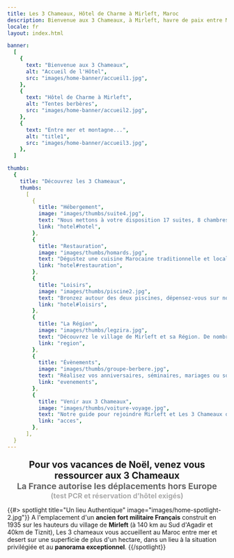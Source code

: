 ```yaml
---
title: Les 3 Chameaux, Hôtel de Charme à Mirleft, Maroc
description: Bienvenue aux 3 Chameaux, à Mirleft, havre de paix entre Mer et Desert Marocain
locale: fr
layout: index.html

banner:
  [
    {
      text: "Bienvenue aux 3 Chameaux",
      alt: "Accueil de l'Hôtel",
      src: "images/home-banner/accueil1.jpg",
    },
    {
      text: "Hôtel de Charme à Mirleft",
      alt: "Tentes berbères",
      src: "images/home-banner/accueil2.jpg",
    },
    {
      text: "Entre mer et montagne...",
      alt: "title1",
      src: "images/home-banner/accueil3.jpg",
    },
  ]

thumbs:
  {
    title: "Découvrez les 3 Chameaux",
    thumbs:
      [
        {
          title: "Hébergement",
          image: "images/thumbs/suite4.jpg",
          text: "Nous mettons à votre disposition 17 suites, 8 chambres tout confort, ainsi qu'une d'une maison indépendante",
          link: "hotel#hotel",
        },
        {
          title: "Restauration",
          image: "images/thumbs/homards.jpg",
          text: "Dégustez une cuisine Marocaine traditionnelle et locale : Salades, briouats, pastillas, tagines variés, poissons grillées ou au sel...",
          link: "hotel#restauration",
        },
        {
          title: "Loisirs",
          image: "images/thumbs/piscine2.jpg",
          text: "Bronzez autour des deux piscines, dépensez-vous sur notre court de tennis, ou choisissez parmi les activités proposées aux alentours.",
          link: "hotel#loisirs",
        },
        {
          title: "La Région",
          image: "images/thumbs/legzira.jpg",
          text: "Découvrez le village de Mirleft et sa Région. De nombreuses excursions sont possibles au départ de Mirleft",
          link: "region",
        },
        {
          title: "Évènements",
          image: "images/thumbs/groupe-berbere.jpg",
          text: "Réalisez vos anniversaires, séminaires, mariages ou soirées dans un cadre inoubliable avec des prestations sur mesure.",
          link: "evenements",
        },
        {
          title: "Venir aux 3 Chameaux",
          image: "images/thumbs/voiture-voyage.jpg",
          text: "Notre guide pour rejoindre Mirleft et Les 3 Chameaux depuis Paris, Bordeaux, Marseille, Marrakech, Agadir.",
          link: "acces",
        },
      ],
  }
---
```


<div style="margin-top:20px;font-size:1.5em;font-weight:bold">
    <center>
      Pour vos vacances de Noël, venez vous ressourcer aux 3 Chameaux<br/>
      <span style="font-size:1.2rem;color:#666">La France autorise les déplacements hors Europe</span><br/>
      <span style="font-size:1rem;color:#aaa">(test PCR et réservation d’hôtel exigés)</span>
    </center>
</div>

{{#> spotlight title="Un lieu Authentique" image="images/home-spotlight-2.jpg"}}
A l'emplacement d'un **ancien fort militaire Français** construit en 1935 sur les hauteurs du village de **Mirleft** (à 140 km au Sud d'Agadir et 40km de Tiznit), Les 3 chameaux vous accueillent au Maroc entre mer et desert sur une superficie de plus d'un hectare, dans un lieu à la situation privilégiée et au **panorama exceptionnel**.
{{/spotlight}}
